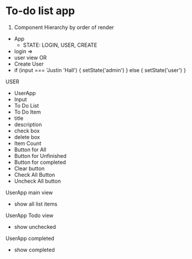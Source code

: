 # To-do list app

1. Component Hierarchy by order of render
- App
  - STATE: LOGIN, USER, CREATE
- login =>
- user view 
OR
- Create User
 - if (input === 'Justin 'Hall') {
    setState('admin')
    } else {
        setState('user')
    }

USER 
- UserApp
 - Input
 - To Do List
  - To Do Item
   - title
   - description
   - check box
   - delete box
  - Item Count
  - Button for All
  - Button for Unfinished
  - Button for completed
  - Clear button
  - Check All Button
  - Uncheck All button

UserApp main view
- show all list items

UserApp Todo view
- show unchecked

UserApp completed
- show completed



